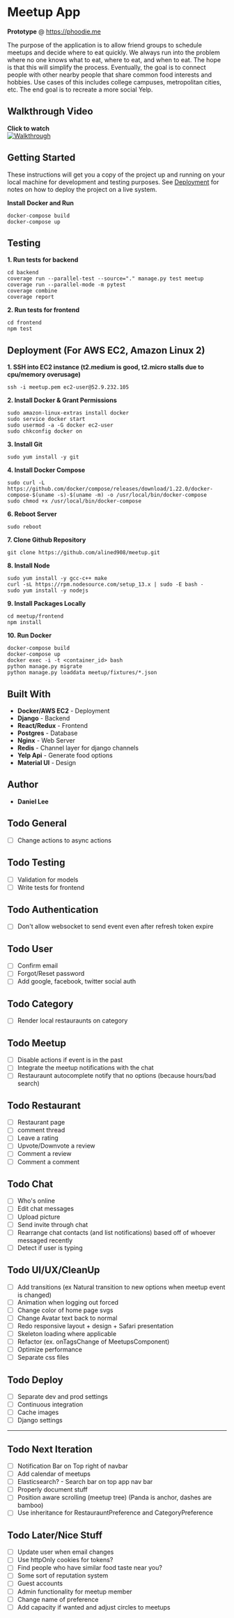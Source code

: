 # Meetup App
**Prototype** @ https://phoodie.me

The purpose of the application is to allow friend groups to schedule meetups and decide where to eat quickly.  We always run into the problem where no one knows what to eat, where to eat, and when to eat.  The hope is that this will simplify the process.  Eventually, the goal is to connect people with other nearby people that share common food interests and hobbies. Use cases of this includes college campuses, metropolitan cities, etc. The end goal is to recreate a more social Yelp.

## Walkthrough Video
**Click to watch**  
[![Walkthrough](https://lh3.googleusercontent.com/vA4tG0v4aasE7oIvRIvTkOYTwom07DfqHdUPr6k7jmrDwy_qA_SonqZkw6KX0OXKAdk)](https://www.youtube.com/watch?v=cGb9SDsrlQ0)

## Getting Started
These instructions will get you a copy of the project up and running on your local machine for development and testing purposes. See [Deployment](#deployment) for notes on how to deploy the project on a live system.

**Install Docker and Run**
```
docker-compose build
docker-compose up
```

## Testing
**1. Run tests for backend**
```
cd backend
coverage run --parallel-test --source="." manage.py test meetup
coverage run --parallel-mode -m pytest
coverage combine
coverage report
```
**2. Run tests for frontend**
```
cd frontend
npm test
```

## Deployment (For AWS EC2, Amazon Linux 2)
**1. SSH into EC2 instance (t2.medium is good, t2.micro stalls due to cpu/memory overusage)**
``` 
ssh -i meetup.pem ec2-user@52.9.232.105
```
**2. Install Docker & Grant Permissions**
```
sudo amazon-linux-extras install docker
sudo service docker start
sudo usermod -a -G docker ec2-user
sudo chkconfig docker on
```
**3. Install Git**
```
sudo yum install -y git
```
**4. Install Docker Compose**
```
sudo curl -L https://github.com/docker/compose/releases/download/1.22.0/docker-compose-$(uname -s)-$(uname -m) -o /usr/local/bin/docker-compose
sudo chmod +x /usr/local/bin/docker-compose
```
**6. Reboot Server**
```
sudo reboot
```
**7. Clone Github Repository** 
```
git clone https://github.com/alined908/meetup.git
```
**8. Install Node**
```
sudo yum install -y gcc-c++ make
curl -sL https://rpm.nodesource.com/setup_13.x | sudo -E bash -
sudo yum install -y nodejs
```
**9. Install Packages Locally**
```
cd meetup/frontend
npm install
```
**10. Run Docker**
```
docker-compose build
docker-compose up
docker exec -i -t <container_id> bash
python manage.py migrate
python manage.py loaddata meetup/fixtures/*.json
```

## Built With

* **Docker/AWS EC2** - Deployment
* **Django** - Backend
* **React/Redux** - Frontend
* **Postgres** - Database
* **Nginx** - Web Server
* **Redis** - Channel layer for django channels
* **Yelp Api** - Generate food options
* **Material UI** - Design

## Author
* **Daniel Lee** 

## Todo General
- [ ] Change actions to async actions

## Todo Testing 
- [ ] Validation for models
- [ ] Write tests for frontend

## Todo Authentication
- [ ] Don't allow websocket to send event even after refresh token expire

## Todo User
- [ ] Confirm email
- [ ] Forgot/Reset password
- [ ] Add google, facebook, twitter social auth

## Todo Category
- [ ] Render local restauraunts on category 

## Todo Meetup
- [ ] Disable actions if event is in the past
- [ ] Integrate the meetup notifications with the chat 
- [ ] Restauraunt autocomplete notify that no options (because hours/bad search)

## Todo Restaurant
- [ ] Restaurant page
- [ ] comment thread 
- [ ] Leave a rating 
- [ ] Upvote/Downvote a review
- [ ] Comment a review
- [ ] Comment a comment

## Todo Chat
- [ ] Who's online
- [ ] Edit chat messages
- [ ] Upload picture
- [ ] Send invite through chat
- [ ] Rearrange chat contacts (and list notifications) based off of whoever messaged recently
- [ ] Detect if user is typing

## Todo UI/UX/CleanUp
- [ ] Add transitions (ex Natural transition to new options when meetup event is changed)
- [ ] Animation when logging out forced
- [ ] Change color of home page svgs
- [ ] Change Avatar text back to normal
- [ ] Redo responsive layout + design + Safari presentation
- [ ] Skeleton loading where applicable
- [ ] Refactor (ex. onTagsChange of MeetupsComponent)
- [ ] Optimize performance
- [ ] Separate css files

## Todo Deploy
- [ ] Separate dev and prod settings
- [ ] Continuous integration
- [ ] Cache images
- [ ] Django settings

------------------------------------------------------------------

## Todo Next Iteration
- [ ] Notification Bar on Top right of navbar
- [ ] Add calendar of meetups
- [ ] Elasticsearch? - Search bar on top app nav bar
- [ ] Properly document stuff
- [ ] Position aware scrolling (meetup tree) (Panda is anchor, dashes are bamboo)
- [ ] Use inheritance for RestaurauntPreference and CategoryPreference

## Todo Later/Nice Stuff
- [ ] Update user when email changes
- [ ] Use httpOnly cookies for tokens?
- [ ] Find people who have similar food taste near you?
- [ ] Some sort of reputation system
- [ ] Guest accounts
- [ ] Admin functionality for meetup member
- [ ] Change name of preference
- [ ] Add capacity if wanted and adjust circles to meetups
